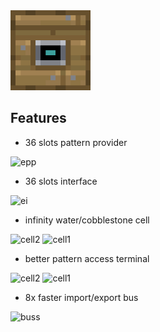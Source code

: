 <img alt="logo" height="128" src="https://github.com/GlodBlock/ModularBees/blob/master/src/main/resources/logo.png?raw=true" width="128"/>

## Features

- 36 slots pattern provider

<img alt="epp" src="https://github.com/GlodBlock/AE2FluidCraft-Rework/blob/pic/epp.png?raw=true" width="250" height="304"/>

- 36 slots interface

<img alt="ei" src="https://github.com/GlodBlock/AE2FluidCraft-Rework/blob/pic/2.png?raw=true" width="250" height="304"/>

- infinity water/cobblestone cell

<img alt="cell2" src="https://github.com/GlodBlock/AE2FluidCraft-Rework/blob/pic/cell2.png?raw=true" width="180" height="60"/>
<img alt="cell1" src="https://github.com/GlodBlock/AE2FluidCraft-Rework/blob/pic/cell1.png?raw=true" width="200" height="60"/>

- better pattern access terminal

<img alt="cell2" src="https://github.com/GlodBlock/AE2FluidCraft-Rework/blob/pic/pat.png?raw=true" width="270" height="304"/>
<img alt="cell1" src="https://github.com/GlodBlock/AE2FluidCraft-Rework/blob/pic/hl.png?raw=true" width="500" height="304"/>

- 8x faster import/export bus

<img alt="buss" src="https://github.com/GlodBlock/AE2FluidCraft-Rework/blob/pic/buss.png?raw=true" width="200" height="90"/>

